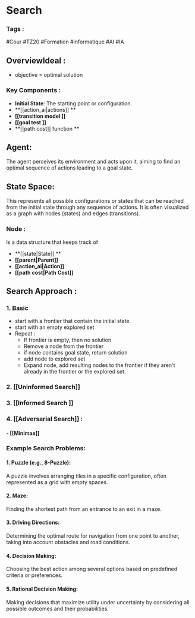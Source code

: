 # Search
### Tags :
#Cour #TZ20 #Formation #informatique #AI #IA 

## OverviewIdeal :
- objective = optimal solution 

### Key Components :
- **Initial State**: The starting point or configuration.
- **[[action_ai|actions]] **
- **[[transition model ]]**
- **[[goal test ]]**
- **[[path cost]] function **

## Agent:

The agent perceives its environment and acts upon it, aiming to find an optimal sequence of actions leading to a goal state.

## State Space:

This represents all possible configurations or states that can be reached from the initial state through any sequence of actions. It is often visualized as a graph with nodes (states) and edges (transitions).

### Node : 
Is a data structure that keeps track of 
- **[[state|State]] **
-  **[[parent|Parent]]** 
- **[[action_ai|Action]]**
- **[[path cost|Path Cost]]**

## Search Approach : 
### 1. Basic
- start with a frontier that contain the initial state. 
- start with an empty explored set
- Repeat : 
	- If frontier is empty, then no solution 
	- Remove a node from the frontier 
	- if node contains goal state, return solution 
	- add node to explored set 
	- Expand node, add resulting nodes to the frontier if they aren't already in the frontier or the explored set. 

### 2. [[Uninformed Search]]

### 3. [[Informed Search ]]

### 4. [[Adversarial Search]] :
#### - [[Minimax]]


### Example Search Problems:

#### 1. Puzzle (e.g., 8-Puzzle):
A puzzle involves arranging tiles in a specific configuration, often represented as a grid with empty spaces.

#### 2. Maze:
Finding the shortest path from an entrance to an exit in a maze.

#### 3. Driving Directions:
Determining the optimal route for navigation from one point to another, taking into account obstacles and road conditions.

#### 4. Decision Making:
Choosing the best action among several options based on predefined criteria or preferences.

#### 5. Rational Decision Making:
Making decisions that maximize utility under uncertainty by considering all possible outcomes and their probabilities.
